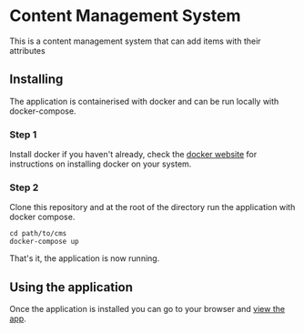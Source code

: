 # Content Management System

This is a content management system that can add items with their attributes

## Installing

The application is containerised with docker and can be run locally with docker-compose.

### Step 1

Install docker if you haven't already, check the [docker website](https://docs.docker.com/install/) for instructions on installing docker on your system.

### Step 2

Clone this repository and at the root of the directory run the application with docker compose.

```
cd path/to/cms
docker-compose up
```

That's it, the application is now running.

## Using the application

Once the application is installed you can go to your browser and [view the app](http://localhost:2345).
